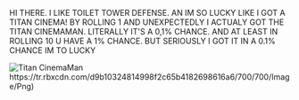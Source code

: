 HI THERE. I LIKE TOILET TOWER DEFENSE. AN IM SO LUCKY LIKE I GOT A TITAN CINEMA! BY ROLLING 1 AND UNEXPECTEDLY I ACTUALY GOT THE TITAN CINEMAMAN. LITERALLY IT'S A 0,1% CHANCE. AND AT LEAST IN ROLLING 10 U HAVE A 1% CHANCE. BUT SERIOUSLY I GOT IT IN A 0.1% CHANCE IM TO LUCKY


![Titan CinemaMan]([https://tr.rbxcdn.com/d9b10324814998f2c65b4182698616a6/700/700/Image/Png](https://apolohallis.github.io/Javascript-Repository/Toilet-Tower-Defense-(For-Readme)/Tv-Man/Titan-CinemaMan.png)https://apolohallis.github.io/Javascript-Repository/Toilet-Tower-Defense-(For-Readme)/Tv-Man/Titan-CinemaMan.png)https://tr.rbxcdn.com/d9b10324814998f2c65b4182698616a6/700/700/Image/Png)
